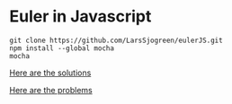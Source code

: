 # Euler in Javascript

```
git clone https://github.com/LarsSjogreen/eulerJS.git
npm install --global mocha
mocha
```

[Here are the solutions](https://github.com/nayuki/Project-Euler-solutions/blob/master/Answers.txt)

[Here are the problems](https://projecteuler.net/archives)
